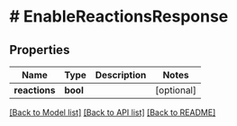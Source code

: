 # # EnableReactionsResponse

## Properties

Name | Type | Description | Notes
------------ | ------------- | ------------- | -------------
**reactions** | **bool** |  | [optional]

[[Back to Model list]](../../README.md#models) [[Back to API list]](../../README.md#endpoints) [[Back to README]](../../README.md)
